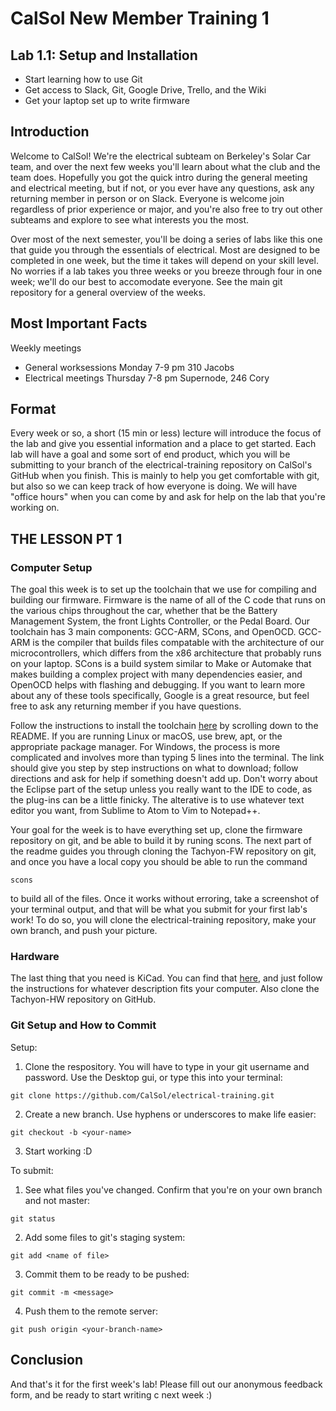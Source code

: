 # CalSol New Member Training 1
## Lab 1.1: Setup and Installation
* Start learning how to use Git
* Get access to Slack, Git, Google Drive, Trello, and the Wiki
* Get your laptop set up to write firmware

## Introduction
Welcome to CalSol! We're the electrical subteam on Berkeley's Solar Car team, and over the next few weeks you'll learn about what the club and the team does. Hopefully you got the quick intro during the general meeting and electrical meeting, but if not, or you ever have any questions, ask any returning member in person or on Slack. Everyone is welcome join regardless of prior experience or major, and you're also free to try out other subteams and explore to see what interests you the most.

Over most of the next semester, you'll be doing a series of labs like this one that guide you through the essentials of electrical. Most are designed to be completed in one week, but the time it takes will depend on your skill level. No worries if a lab takes you three weeks or you breeze through four in one week; we'll do our best to accomodate everyone. See the main git repository for a general overview of the weeks.

## Most Important Facts
Weekly meetings
* General worksessions Monday 7-9 pm 310 Jacobs
* Electrical meetings Thursday 7-8 pm Supernode, 246 Cory

## Format
Every week or so, a short (15 min or less) lecture will introduce the focus of the lab and give you essential information and a place to get started. Each lab will have a goal and some sort of end product, which you will be submitting to your branch of the electrical-training repository on CalSol's GitHub when you finish. This is mainly to help you get comfortable with git, but also so we can keep track of how everyone is doing. We will have "office hours" when you can come by and ask for help on the lab that you're working on.

## THE LESSON PT 1
### Computer Setup
The goal this week is to set up the toolchain that we use for compiling and building our firmware. Firmware is the name of all of the C code that runs on the various chips throughout the car, whether that be the Battery Management System, the front Lights Controller, or the Pedal Board. Our toolchain has 3 main components: GCC-ARM, SCons, and OpenOCD. GCC-ARM is the compiler that builds files compatable with the architecture of our microcontrollers, which differs from the x86 architecture that probably runs on your laptop. SCons is a build system similar to Make or Automake that makes building a complex project with many dependencies easier, and OpenOCD helps with flashing and debugging. If you want to learn more about any of these tools specifically, Google is a great resource, but feel free to ask any returning member if you have questions. 

Follow the instructions to install the toolchain [here](https://github.com/CalSol/Tachyon-FW) by scrolling down to the README. If you are running Linux or macOS, use brew, apt, or the appropriate package manager. For Windows, the process is more complicated and involves more than typing 5 lines into the terminal. The link should give you step by step instructions on what to download; follow directions and ask for help if something doesn't add up. Don't worry about the Eclipse part of the setup unless you really want to the IDE to code, as the plug-ins can be a little finicky. The alterative is to use whatever text editor you want, from Sublime to Atom to Vim to Notepad++.
 
Your goal for the week is to have everything set up, clone the firmware repository on git, and be able to build it by runing scons. The next part of the readme guides you through cloning the Tachyon-FW repository on git, and once you have a local copy you should be able to run the command
```
scons
```
to build all of the files. Once it works without erroring, take a screenshot of your terminal output, and that will be what you submit for your first lab's work! To do so, you will clone the electrical-training repository, make your own branch, and push your picture.

### Hardware
The last thing that you need is KiCad. You can find that [here](http://kicad-pcb.org/download/), and just follow the instructions for whatever description fits your computer. Also clone the Tachyon-HW repository on GitHub.


### Git Setup and How to Commit

Setup:
1. Clone the respository. You will have to type in your git username and password. Use the Desktop gui, or type this into your terminal:
```
git clone https://github.com/CalSol/electrical-training.git
```
2. Create a new branch. Use hyphens or underscores to make life easier:
```
git checkout -b <your-name>
```
3. Start working :D

To submit:
1. See what files you've changed. Confirm that you're on your own branch and not master:
```
git status
```
2. Add some files to git's staging system:
```
git add <name of file>
```
3. Commit them to be ready to be pushed:
```
git commit -m <message>
```
4. Push them to the remote server:
```
git push origin <your-branch-name>
```

## Conclusion
And that's it for the first week's lab! Please fill out our anonymous feedback form, and be ready to start writing c next week :)
